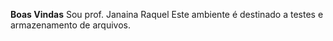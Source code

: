 **Boas Vindas**
Sou prof. Janaina Raquel
Este ambiente é destinado a testes e armazenamento de arquivos.


